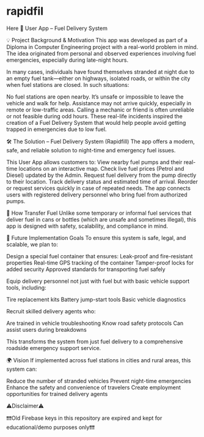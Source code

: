 # rapidfil
Here
📱 User App – Fuel Delivery System

💡 Project Background & Motivation
This app was developed as part of a Diploma in Computer Engineering project with a real-world problem in mind. The idea originated from personal and observed experiences involving fuel emergencies, especially during late-night hours.

In many cases, individuals have found themselves stranded at night due to an empty fuel tank—either on highways, isolated roads, or within the city when fuel stations are closed. In such situations:

No fuel stations are open nearby.
It’s unsafe or impossible to leave the vehicle and walk for help.
Assistance may not arrive quickly, especially in remote or low-traffic areas.
Calling a mechanic or friend is often unreliable or not feasible during odd hours.
These real-life incidents inspired the creation of a Fuel Delivery System that would help people avoid getting trapped in emergencies due to low fuel.

🛠️ The Solution – Fuel Delivery System (Rapidfill)
The app offers a modern, safe, and reliable solution to night-time and emergency fuel issues.

This User App allows customers to:
View nearby fuel pumps and their real-time locations on an interactive map.
Check live fuel prices (Petrol and Diesel) updated by the Admin.
Request fuel delivery from the pump directly to their location.
Track delivery status and estimated time of arrival.
Reorder or request services quickly in case of repeated needs.
The app connects users with registered delivery personnel who bring fuel from authorized pumps.

🚚 How Transfer Fuel
Unlike some temporary or informal fuel services that deliver fuel in cans or bottles (which are unsafe and sometimes illegal), this app is designed with safety, scalability, and compliance in mind.

🔐 Future Implementation Goals
To ensure this system is safe, legal, and scalable, we plan to:

Design a special fuel container that ensures:
Leak-proof and fire-resistant properties
Real-time GPS tracking of the container
Tamper-proof locks for added security
Approved standards for transporting fuel safely

Equip delivery personnel not just with fuel but with basic vehicle support tools, including:

Tire replacement kits
Battery jump-start tools
Basic vehicle diagnostics

Recruit skilled delivery agents who:

Are trained in vehicle troubleshooting
Know road safety protocols
Can assist users during breakdowns

This transforms the system from just fuel delivery to a comprehensive roadside emergency support service.

🌍 Vision
If implemented across fuel stations in cities and rural areas, this system can:

Reduce the number of stranded vehicles
Prevent night-time emergencies
Enhance the safety and convenience of travelers
Create employment opportunities for trained delivery agents

⚠️Disclaimer⚠️

❗❗❗Old Firebase keys in this repository are expired and kept for educational/demo purposes only❗❗❗
